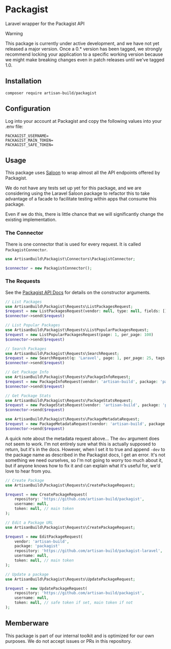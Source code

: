 # Packagist

Laravel wrapper for the Packagist API

> [!WARNING]  
> This package is currently under active development, and we have not yet released a major version. Once a 0.* version
> has been tagged, we strongly recommend locking your application to a specific working version because we might make
> breaking changes even in patch releases until we've tagged 1.0.

## Installation

`composer require artisan-build/packagist`

## Configuration

Log into your account at Packagist and copy the following values into your .env file:

```dotenv
PACKAGIST_USERNAME=
PACKAGIST_MAIN_TOKEN=
PACKAGIST_SAFE_TOKEN=
```

## Usage

This package uses [Saloon](https://docs.saloon.dev) to wrap almost all the API endpoints offered by Packagist.

We do not have any tests set up yet for this package, and we are considering using the Laravel Saloon package to refactor
this to take advantage of a facade to facilitate testing within apps that consume this package.

Even if we do this, there is little chance that we will significantly change the existing implementation.

### The Connector

There is one connector that is used for every request. It is called `PackagistConnector`.

```php
use ArtisanBuild\Packagist\Connectors\PackagistConnector;

$connector = new PackagistConnector();
```

### The Requests

See the [Packagist API Docs](https://packagist.org/apidoc) for details on the constructor arguments.

```php
// List Packages
use ArtisanBuild\Packagist\Requests\ListPackagesRequest;
$request = new ListPackagesRequest(vendor: null, type: null, fields: [])
$connector->send($request)
```

```php
// List Popular Packages
use ArtisanBuild\Packagist\Requests\ListPopularPackagesRequest;
$request = new ListPopularPackagesRequest(page: 1, per_page: 100)
$connector->send($request)
```

```php
// Search Packages
use ArtisanBuild\Packagist\Requests\SearchRequest;
$request = new SearchRequest(q: 'Laravel', page: 1, per_page: 25, tags: null, type: null);
$connector->send($request)
```

```php
// Get Package Info
use ArtisanBuild\Packagist\Requests\PackageInfoRequest;
$request = new PackageInfoRequest(vendor: 'artisan-build', package: 'packagist');
$connector->send($request)
```

```php
// Get Package Stats
use ArtisanBuild\Packagist\Requests\PackageStatsRequest;
$request = new PackageStatsRequest(vendor: 'artisan-build', package: 'packagist');
$connector->send($request)
```

```php
use ArtisanBuild\Packagist\Requests\PackageMetadataRequest;
$request = new PackageMetadataRequest(vendor: 'artisan-build', package: 'packagist', dev: false);
$connector->send($request)
```

A quick note about the metadata request above... The `dev` argument does not seem to work. I'm not entirely sure what
this is actually supposed to return, but it's in the docs. However, when I set it to true and append `-dev` to the
package name as described in the Packagist docs, I get an error. It's not something we need ourselves, so I'm not going
to worry too much about it, but if anyone knows how to fix it and can explain what it's useful for, we'd love to hear 
from you.

```php
// Create Package
use ArtisanBuild\Packagist\Requests\CreatePackageRequest;

$request = new CreatePackageRequest(
    repository: 'https://github.com/artisan-build/packagist',
    username: null,
    token: null, // main token
);
```

```php
// Edit a Package URL
use ArtisanBuild\Packagist\Requests\CreatePackageRequest;

$request = new EditPackageRequest(
    vendor: 'artisan-build',
    package: 'packagist'
    repository: 'https://github.com/artisan-build/packagist-laravel',
    username: null,
    token: null, // main token
);
```

```php
// Update a package
use ArtisanBuild\Packagist\Requests\UpdatePackageRequest;

$request = new UpdatePackageRequest(
    repository: 'https://github.com/artisan-build/packagist',
    username: null,
    token: null, // safe token if set, main token if not
);
```










## Memberware

This package is part of our internal toolkit and is optimized for our own purposes. We do not accept issues or PRs
in this repository. 

